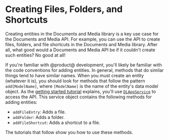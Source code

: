 # Creating Files, Folders, and Shortcuts [](id=creating-files-folders-and-shortcuts)

Creating entities in the Documents and Media library is a key use case for the 
Documents and Media API. For example, you can use the API to create files, 
folders, and file shortcuts in the Documents and Media library. After all, what 
good would a Documents and Media API be if it couldn't create such entities? No 
good at all! 

If you're familiar with @product@ development, you'll likely be familiar with 
the code conventions for adding entities. In general, methods that do similar
things tend to have similar names. When you must create an entity (whatever it
is), you should look for methods that follow the pattern `add[ModelName]`, where
`[ModelName]` is the name of the entity's data model object. As the 
[getting started tutorial](/develop/tutorials/-/knowledge_base/7-1/getting-started-with-the-documents-and-media-api)
explains, you'll use
[`DLAppService`](@platform-ref@/7.1-latest/javadocs/portal-kernel/com/liferay/document/library/kernel/service/DLAppService.html)
to access the API. This service object contains the following methods for adding
entities: 

-   `addFileEntry`: Adds a file.
-   `addFolder`: Adds a folder.
-   `addFileShortcut`: Adds a shortcut to a file. 

The tutorials that follow show you how to use these methods. 

